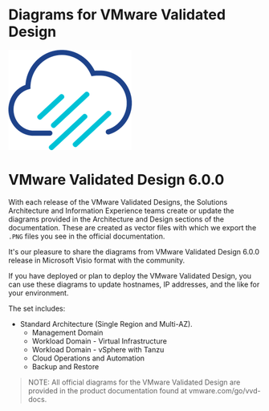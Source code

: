 
# Diagrams for VMware Validated Design

![Rainpole](icon.png)

# VMware Validated Design 6.0.0

With each release of the VMware Validated Designs, the Solutions Architecture and Information Experience teams create or update the diagrams provided in the Architecture and Design sections of the documentation. These are created as vector files with which we export the `.PNG` files you see in the official documentation.

It's our pleasure to share the diagrams from VMware Validated Design 6.0.0 release in Microsoft Visio format with the community. 

If you have deployed or plan to deploy the VMware Validated Design, you can use these diagrams to update hostnames, IP addresses, and the like for your environment.

The set includes:

* Standard Architecture (Single Region and Multi-AZ).
    * Management Domain
    * Workload Domain - Virtual Infrastructure
    * Workload Domain - vSphere with Tanzu
    * Cloud Operations and Automation
    * Backup and Restore

> NOTE: All official diagrams for the VMware Validated Design are provided in the product documentation found at vmware.com/go/vvd-docs.


